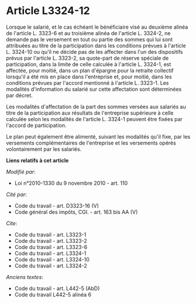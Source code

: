 # Article L3324-12

Lorsque le salarié, et le cas échéant le bénéficiaire visé au deuxième alinéa de l'article L. 3323-6 et au troisième alinéa
de l'article L. 3324-2, ne demande pas le versement en tout ou partie des sommes qui lui sont attribuées au titre de la
participation dans les conditions prévues à l'article L. 3324-10 ou qu'il ne décide pas de les affecter dans l'un des
dispositifs prévus par l'article L. 3323-2, sa quote-part de réserve spéciale de participation, dans la limite de celle
calculée à l'article L. 3324-1, est affectée, pour moitié, dans un plan d'épargne pour la retraite collectif lorsqu'il a été
mis en place dans l'entreprise et, pour moitié, dans les conditions prévues par l'accord mentionné à l'article L. 3323-1. Les
modalités d'information du salarié sur cette affectation sont déterminées par décret. 

Les modalités d'affectation de la part des sommes versées aux salariés au titre de la participation aux résultats de
l'entreprise supérieure à celle calculée selon les modalités de l'article L. 3324-1 peuvent être fixées par l'accord de
participation. 

Le plan peut également être alimenté, suivant les modalités qu'il fixe, par les versements complémentaires de l'entreprise et
les versements opérés volontairement par les salariés.

**Liens relatifs à cet article**

_Modifié par_:

  - Loi n°2010-1330 du 9 novembre 2010 - art. 110

_Cité par_:

  - Code du travail - art. D3323-16 (V)
  - Code général des impôts, CGI. - art. 163 bis AA (V)

_Cite_:

  - Code du travail - art. L3323-1
  - Code du travail - art. L3323-2
  - Code du travail - art. L3323-6
  - Code du travail - art. L3324-1
  - Code du travail - art. L3324-10
  - Code du travail - art. L3324-2

_Anciens textes_:

  - Code du travail - art. L442-5 (AbD)
  - Code du travail L442-5 alinéa 6
